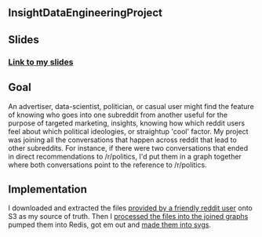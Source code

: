 ## InsightDataEngineeringProject

## Slides

### [Link to my slides](https://docs.google.com/presentation/d/1KdAnZx_1cPQSH-Cb50H46OR3RDVuO6AvGmev0U1t_M0/edit#slide=id.gc6f9e470d_0_0)

## Goal
An advertiser, data-scientist, politician, or casual user might find the feature of knowing who goes into one subreddit from another useful for the purpose of targeted marketing, insights, knowing how which reddit users feel about which political ideologies, or straightup 'cool' factor. My project was joining all the conversations that happen across reddit that lead to other subreddits. For instance, if there were two conversations that ended in direct recommendations to /r/politics, I'd put them in a graph together where both conversations point to the reference to /r/politics.

## Implementation
I downloaded and extracted the files [provided by a friendly reddit user](https://files.pushshift.io/reddit/comments/) onto S3 as my source of truth. Then I [processed the files into the joined graphs](https://github.com/oliveratutexas/LinkJoin/blob/master/src/spark_scripts/spark_run.py) pumped them into Redis, got em out and [made them into svgs](https://github.com/oliveratutexas/LinkJoin/blob/master/src/frontend/flask/app.py). 





